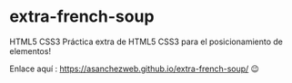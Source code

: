 # extra-french-soup
HTML5 CSS3
Práctica extra de HTML5 CSS3 para el posicionamiento de elementos!

Enlace aquí : https://asanchezweb.github.io/extra-french-soup/
😉
